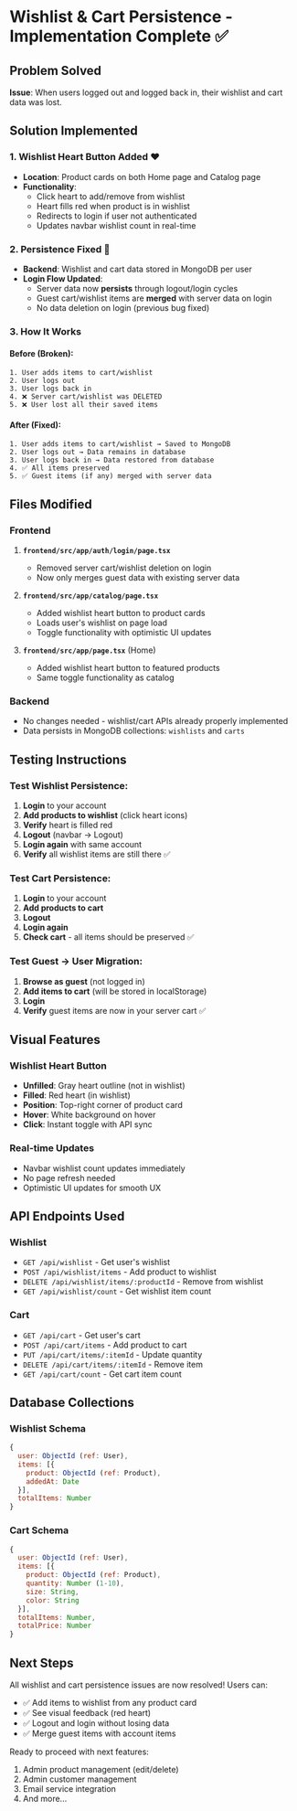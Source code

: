 # Wishlist & Cart Persistence - Implementation Complete ✅

## Problem Solved
**Issue**: When users logged out and logged back in, their wishlist and cart data was lost.

## Solution Implemented

### 1. **Wishlist Heart Button Added** ❤️
- **Location**: Product cards on both Home page and Catalog page
- **Functionality**:
  - Click heart to add/remove from wishlist
  - Heart fills red when product is in wishlist
  - Redirects to login if user not authenticated
  - Updates navbar wishlist count in real-time

### 2. **Persistence Fixed** 💾
- **Backend**: Wishlist and cart data stored in MongoDB per user
- **Login Flow Updated**:
  - Server data now **persists** through logout/login cycles
  - Guest cart/wishlist items are **merged** with server data on login
  - No data deletion on login (previous bug fixed)

### 3. **How It Works**

#### Before (Broken):
```
1. User adds items to cart/wishlist
2. User logs out
3. User logs back in
4. ❌ Server cart/wishlist was DELETED
5. ❌ User lost all their saved items
```

#### After (Fixed):
```
1. User adds items to cart/wishlist → Saved to MongoDB
2. User logs out → Data remains in database
3. User logs back in → Data restored from database
4. ✅ All items preserved
5. ✅ Guest items (if any) merged with server data
```

## Files Modified

### Frontend
1. **`frontend/src/app/auth/login/page.tsx`**
   - Removed server cart/wishlist deletion on login
   - Now only merges guest data with existing server data

2. **`frontend/src/app/catalog/page.tsx`**
   - Added wishlist heart button to product cards
   - Loads user's wishlist on page load
   - Toggle functionality with optimistic UI updates

3. **`frontend/src/app/page.tsx`** (Home)
   - Added wishlist heart button to featured products
   - Same toggle functionality as catalog

### Backend
- No changes needed - wishlist/cart APIs already properly implemented
- Data persists in MongoDB collections: `wishlists` and `carts`

## Testing Instructions

### Test Wishlist Persistence:
1. **Login** to your account
2. **Add products to wishlist** (click heart icons)
3. **Verify** heart is filled red
4. **Logout** (navbar → Logout)
5. **Login again** with same account
6. **Verify** all wishlist items are still there ✅

### Test Cart Persistence:
1. **Login** to your account
2. **Add products to cart**
3. **Logout**
4. **Login again**
5. **Check cart** - all items should be preserved ✅

### Test Guest → User Migration:
1. **Browse as guest** (not logged in)
2. **Add items to cart** (will be stored in localStorage)
3. **Login**
4. **Verify** guest items are now in your server cart ✅

## Visual Features

### Wishlist Heart Button
- **Unfilled**: Gray heart outline (not in wishlist)
- **Filled**: Red heart (in wishlist)
- **Position**: Top-right corner of product card
- **Hover**: White background on hover
- **Click**: Instant toggle with API sync

### Real-time Updates
- Navbar wishlist count updates immediately
- No page refresh needed
- Optimistic UI updates for smooth UX

## API Endpoints Used

### Wishlist
- `GET /api/wishlist` - Get user's wishlist
- `POST /api/wishlist/items` - Add product to wishlist
- `DELETE /api/wishlist/items/:productId` - Remove from wishlist
- `GET /api/wishlist/count` - Get wishlist item count

### Cart
- `GET /api/cart` - Get user's cart
- `POST /api/cart/items` - Add product to cart
- `PUT /api/cart/items/:itemId` - Update quantity
- `DELETE /api/cart/items/:itemId` - Remove item
- `GET /api/cart/count` - Get cart item count

## Database Collections

### Wishlist Schema
```javascript
{
  user: ObjectId (ref: User),
  items: [{
    product: ObjectId (ref: Product),
    addedAt: Date
  }],
  totalItems: Number
}
```

### Cart Schema
```javascript
{
  user: ObjectId (ref: User),
  items: [{
    product: ObjectId (ref: Product),
    quantity: Number (1-10),
    size: String,
    color: String
  }],
  totalItems: Number,
  totalPrice: Number
}
```

## Next Steps

All wishlist and cart persistence issues are now resolved! Users can:
- ✅ Add items to wishlist from any product card
- ✅ See visual feedback (red heart)
- ✅ Logout and login without losing data
- ✅ Merge guest items with account items

Ready to proceed with next features:
1. Admin product management (edit/delete)
2. Admin customer management
3. Email service integration
4. And more...
